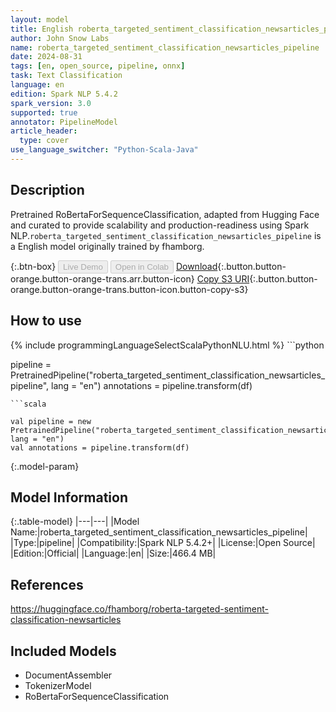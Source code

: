 ```yaml
---
layout: model
title: English roberta_targeted_sentiment_classification_newsarticles_pipeline pipeline RoBertaForSequenceClassification from fhamborg
author: John Snow Labs
name: roberta_targeted_sentiment_classification_newsarticles_pipeline
date: 2024-08-31
tags: [en, open_source, pipeline, onnx]
task: Text Classification
language: en
edition: Spark NLP 5.4.2
spark_version: 3.0
supported: true
annotator: PipelineModel
article_header:
  type: cover
use_language_switcher: "Python-Scala-Java"
---
```


## Description

Pretrained RoBertaForSequenceClassification, adapted from Hugging Face and curated to provide scalability and production-readiness using Spark NLP.`roberta_targeted_sentiment_classification_newsarticles_pipeline` is a English model originally trained by fhamborg.

{:.btn-box}
<button class="button button-orange" disabled>Live Demo</button>
<button class="button button-orange" disabled>Open in Colab</button>
[Download](https://s3.amazonaws.com/auxdata.johnsnowlabs.com/public/models/roberta_targeted_sentiment_classification_newsarticles_pipeline_en_5.4.2_3.0_1725119834380.zip){:.button.button-orange.button-orange-trans.arr.button-icon}
[Copy S3 URI](s3://auxdata.johnsnowlabs.com/public/models/roberta_targeted_sentiment_classification_newsarticles_pipeline_en_5.4.2_3.0_1725119834380.zip){:.button.button-orange.button-orange-trans.button-icon.button-copy-s3}

## How to use



<div class="tabs-box" markdown="1">
{% include programmingLanguageSelectScalaPythonNLU.html %}
```python

pipeline = PretrainedPipeline("roberta_targeted_sentiment_classification_newsarticles_pipeline", lang = "en")
annotations =  pipeline.transform(df)   

```
```scala

val pipeline = new PretrainedPipeline("roberta_targeted_sentiment_classification_newsarticles_pipeline", lang = "en")
val annotations = pipeline.transform(df)

```
</div>

{:.model-param}
## Model Information

{:.table-model}
|---|---|
|Model Name:|roberta_targeted_sentiment_classification_newsarticles_pipeline|
|Type:|pipeline|
|Compatibility:|Spark NLP 5.4.2+|
|License:|Open Source|
|Edition:|Official|
|Language:|en|
|Size:|466.4 MB|

## References

https://huggingface.co/fhamborg/roberta-targeted-sentiment-classification-newsarticles

## Included Models

- DocumentAssembler
- TokenizerModel
- RoBertaForSequenceClassification
